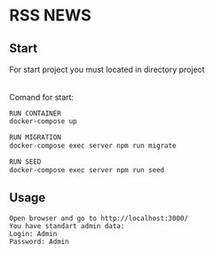 # RSS NEWS
## Start
For start project you must located in directory project
######
Comand for start:

```bash
RUN CONTAINER
docker-compose up

RUN MIGRATION
docker-compose exec server npm run migrate

RUN SEED
docker-compose exec server npm run seed


```


## Usage

```
Open browser and go to http://localhost:3000/
You have standart admin data: 
Login: Admin
Password: Admin
```